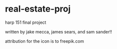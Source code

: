 # real-estate-proj
harp 151 final project

written by jake mecca, james sears, and sam sander!!

attribution for the icon is to freepik.com